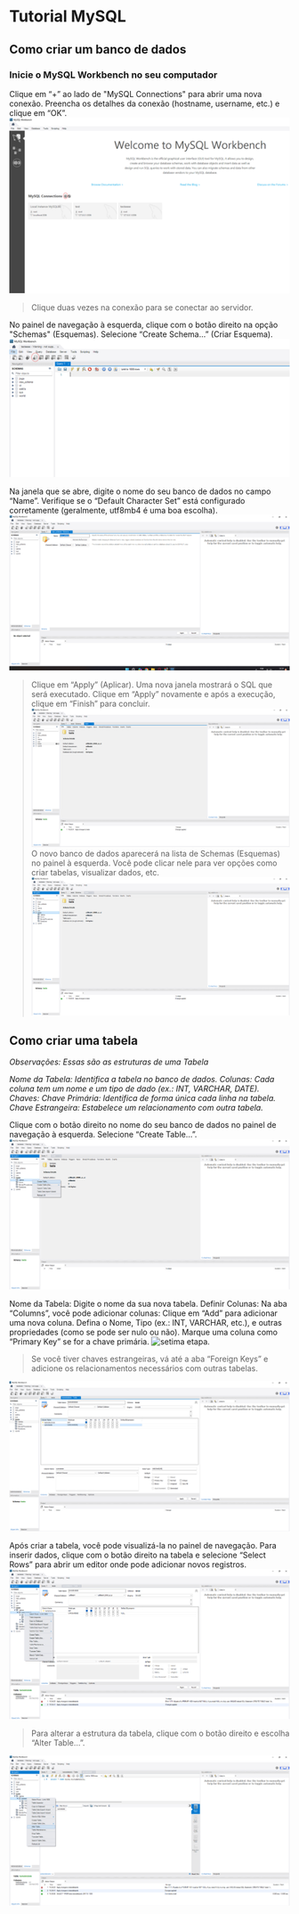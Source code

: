 # Tutorial MySQL

## Como criar um banco de dados

### Inicie o MySQL Workbench no seu computador

Clique em “+” ao lado de "MySQL Connections" para abrir uma nova conexão.
Preencha os detalhes da conexão (hostname, username, etc.) e clique em “OK”.
![primeira etapa.](https://github.com/rafinhafreire/aula-de-programacao-trio/blob/main/etapa1.png)
> Clique duas vezes na conexão para se conectar ao servidor.




No painel de navegação à esquerda, clique com o botão direito na opção "Schemas" (Esquemas).
Selecione “Create Schema…” (Criar Esquema).
![segunda etapa.](https://github.com/rafinhafreire/aula-de-programacao-trio/blob/main/etapa2.png)

Na janela que se abre, digite o nome do seu banco de dados no campo “Name”.
Verifique se o “Default Character Set” está configurado corretamente (geralmente, utf8mb4 é uma boa escolha).
![terceira etapa.](https://github.com/rafinhafreire/aula-de-programacao-trio/blob/main/etapa3.png)
> Clique em “Apply” (Aplicar).
> Uma nova janela mostrará o SQL que será executado. Clique em “Apply” novamente e após a execução, clique em “Finish” para concluir.
![quarta etapa.](https://github.com/rafinhafreire/aula-de-programacao-trio/blob/main/etapa4.png)
O novo banco de dados aparecerá na lista de Schemas (Esquemas) no painel à esquerda.
Você pode clicar nele para ver opções como criar tabelas, visualizar dados, etc.
![quinta etapa.](https://github.com/rafinhafreire/aula-de-programacao-trio/blob/main/etapa5.png)


## Como criar uma tabela

_Observações:
Essas são as estruturas de uma Tabela_

_Nome da Tabela: Identifica a tabela no banco de dados.
Colunas: Cada coluna tem um nome e um tipo de dado (ex.: INT, VARCHAR, DATE).
Chaves:
Chave Primária: Identifica de forma única cada linha na tabela.
Chave Estrangeira: Estabelece um relacionamento com outra tabela._

Clique com o botão direito no nome do seu banco de dados no painel de navegação à esquerda.
Selecione “Create Table…”.
![sexta etapa.](https://github.com/rafinhafreire/aula-de-programacao-trio/blob/main/etapa6.png)

Nome da Tabela: Digite o nome da sua nova tabela.
Definir Colunas: Na aba “Columns”, você pode adicionar colunas:
Clique em “Add” para adicionar uma nova coluna.
Defina o Nome, Tipo (ex.: INT, VARCHAR, etc.), e outras propriedades (como se pode ser nulo ou não).
Marque uma coluna como “Primary Key” se for a chave primária.
![setima etapa.](hhttps://github.com/rafinhafreire/aula-de-programacao-trio/blob/main/etapa7.png)
> Se você tiver chaves estrangeiras, vá até a aba “Foreign Keys” e adicione os relacionamentos necessários com outras tabelas.

![oitava etapa.](https://github.com/rafinhafreire/aula-de-programacao-trio/blob/main/etapa8.png)



Após criar a tabela, você pode visualizá-la no painel de navegação.
Para inserir dados, clique com o botão direito na tabela e selecione “Select Rows” para abrir um editor onde pode adicionar novos registros.
![nona etapa.](https://github.com/rafinhafreire/aula-de-programacao-trio/blob/main/etapa9.png)
> Para alterar a estrutura da tabela, clique com o botão direito e escolha “Alter Table…”.

![decima etapa.](https://github.com/rafinhafreire/aula-de-programacao-trio/blob/main/etapa10.png)



